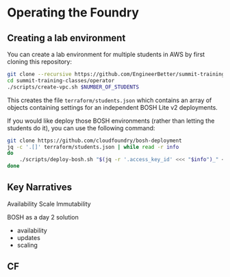 # Operating the Foundry

## Creating a lab environment

You can create a lab environment for multiple students in AWS by first cloning this repository:

```sh
git clone --recursive https://github.com/EngineerBetter/summit-training-classes.git
cd summit-training-classes/operator
./scripts/create-vpc.sh $NUMBER_OF_STUDENTS
```

This creates the file `terraform/students.json` which contains an array of objects containing settings for an independent BOSH Lite v2 deployments.

If you would like deploy those BOSH environments (rather than letting the students do it), you can use the following command:

```sh
git clone https://github.com/cloudfoundry/bosh-deployment
jq -c '.[]' terraform/students.json | while read -r info
do
    ./scripts/deploy-bosh.sh "$(jq -r '.access_key_id' <<< "$info")_" <<< "$info"
done
```

## Key Narratives

Availability
Scale
Immutability


BOSH as a day 2 solution
- availability
- updates
- scaling

CF
-
